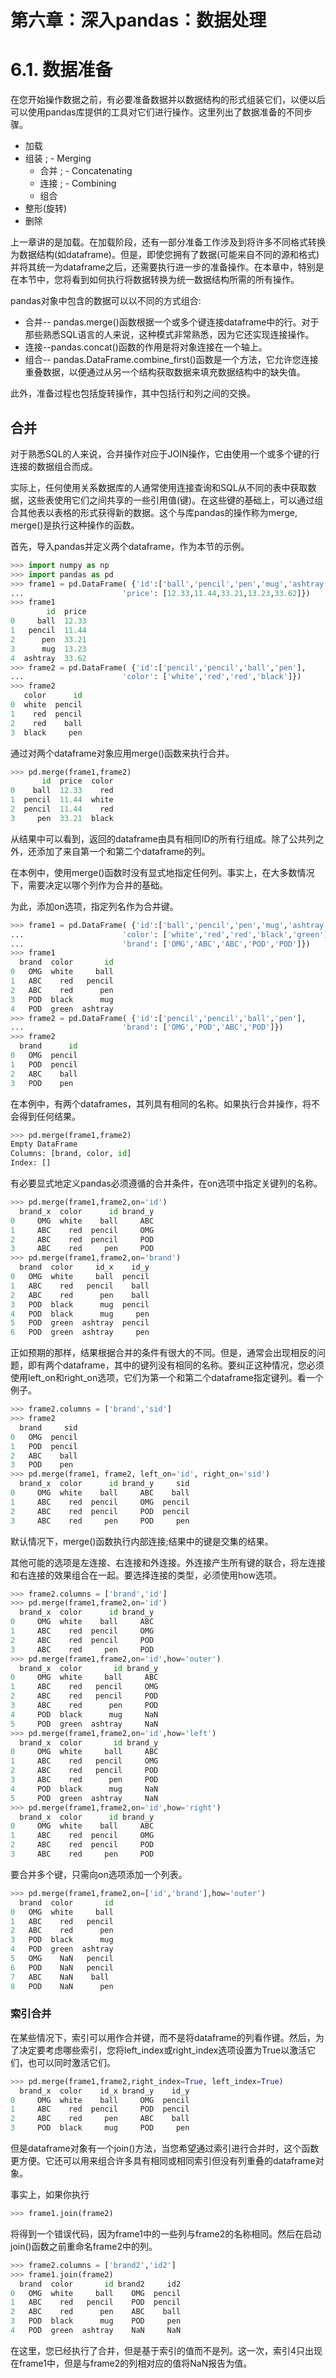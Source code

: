 
# 第六章：深入pandas：数据处理


# 6.1. 数据准备


在您开始操作数据之前，有必要准备数据并以数据结构的形式组装它们，以便以后可以使用pandas库提供的工具对它们进行操作。这里列出了数据准备的不同步骤。

* 加载
* 组装
    ; - Merging
    - 合并
    ; - Concatenating
    - 连接
    ; - Combining
    - 组合
* 整形(旋转)
* 删除

上一章讲的是加载。在加载阶段，还有一部分准备工作涉及到将许多不同格式转换为数据结构(如dataframe)。但是，即使您拥有了数据(可能来自不同的源和格式)并将其统一为dataframe之后，还需要执行进一步的准备操作。在本章中，特别是在本节中，您将看到如何执行将数据转换为统一数据结构所需的所有操作。

pandas对象中包含的数据可以以不同的方式组合:

* 合并-- pandas.merge()函数根据一个或多个键连接dataframe中的行。对于那些熟悉SQL语言的人来说，这种模式非常熟悉，因为它还实现连接操作。
* 连接--pandas.concat()函数的作用是将对象连接在一个轴上。
* 组合-- pandas.DataFrame.combine_first()函数是一个方法，它允许您连接重叠数据，以便通过从另一个结构获取数据来填充数据结构中的缺失值。

此外，准备过程也包括旋转操作，其中包括行和列之间的交换。


## 合并

对于熟悉SQL的人来说，合并操作对应于JOIN操作，它由使用一个或多个键的行连接的数据组合而成。

实际上，任何使用关系数据库的人通常使用连接查询和SQL从不同的表中获取数据，这些表使用它们之间共享的一些引用值(键)。在这些键的基础上，可以通过组合其他表以表格的形式获得新的数据。这个与库pandas的操作称为merge, merge()是执行这种操作的函数。

首先，导入pandas并定义两个dataframe，作为本节的示例。

```python
>>> import numpy as np
>>> import pandas as pd
>>> frame1 = pd.DataFrame( {'id':['ball','pencil','pen','mug','ashtray'],
...                      'price': [12.33,11.44,33.21,13.23,33.62]})
>>> frame1
        id  price
0     ball  12.33
1   pencil  11.44
2      pen  33.21
3      mug  13.23
4  ashtray  33.62
>>> frame2 = pd.DataFrame( {'id':['pencil','pencil','ball','pen'],
...                      'color': ['white','red','red','black']})
>>> frame2
   color      id
0  white  pencil
1    red  pencil
2    red    ball
3  black     pen
```

通过对两个dataframe对象应用merge()函数来执行合并。
```python
>>> pd.merge(frame1,frame2)
       id  price  color
0    ball  12.33    red
1  pencil  11.44  white
2  pencil  11.44    red
3     pen  33.21  black
```
从结果中可以看到，返回的dataframe由具有相同ID的所有行组成。除了公共列之外，还添加了来自第一个和第二个dataframe的列。

在本例中，使用merge()函数时没有显式地指定任何列。事实上，在大多数情况下，需要决定以哪个列作为合并的基础。

为此，添加on选项，指定列名作为合并键。
```python
>>> frame1 = pd.DataFrame( {'id':['ball','pencil','pen','mug','ashtray'],
...                      'color': ['white','red','red','black','green'],
...                      'brand': ['OMG','ABC','ABC','POD','POD']})
>>> frame1
  brand  color       id
0   OMG  white     ball
1   ABC    red   pencil
2   ABC    red      pen
3   POD  black      mug
4   POD  green  ashtray
>>> frame2 = pd.DataFrame( {'id':['pencil','pencil','ball','pen'],
...                      'brand': ['OMG','POD','ABC','POD']})
>>> frame2
  brand      id
0   OMG  pencil
1   POD  pencil
2   ABC    ball
3   POD    pen
```

在本例中，有两个dataframes，其列具有相同的名称。如果执行合并操作，将不会得到任何结果。

```python
>>> pd.merge(frame1,frame2)
Empty DataFrame
Columns: [brand, color, id]
Index: []
```
有必要显式地定义pandas必须遵循的合并条件，在on选项中指定关键列的名称。
```python
>>> pd.merge(frame1,frame2,on='id')
  brand_x  color      id brand_y
0     OMG  white    ball     ABC
1     ABC    red  pencil     OMG
2     ABC    red  pencil     POD
3     ABC    red     pen     POD
>>> pd.merge(frame1,frame2,on='brand')
  brand  color     id_x    id_y
0   OMG  white     ball  pencil
1   ABC    red   pencil    ball
2   ABC    red      pen    ball
3   POD  black      mug  pencil
4   POD  black      mug     pen
5   POD  green  ashtray  pencil
6   POD  green  ashtray     pen
```

正如预期的那样，结果根据合并的条件有很大的不同。但是，通常会出现相反的问题，即有两个dataframe，其中的键列没有相同的名称。要纠正这种情况，您必须使用left_on和right_on选项，它们为第一个和第二个dataframe指定键列。看一个例子。

```python
>>> frame2.columns = ['brand','sid']
>>> frame2
  brand     sid
0   OMG  pencil
1   POD  pencil
2   ABC    ball
3   POD    pen
>>> pd.merge(frame1, frame2, left_on='id', right_on='sid')
  brand_x  color      id brand_y     sid
0     OMG  white    ball     ABC    ball
1     ABC    red  pencil     OMG  pencil
2     ABC    red  pencil     POD  pencil
3     ABC    red     pen     POD     pen
```

默认情况下，merge()函数执行内部连接;结果中的键是交集的结果。

其他可能的选项是左连接、右连接和外连接。外连接产生所有键的联合，将左连接和右连接的效果组合在一起。要选择连接的类型，必须使用how选项。

```python
>>> frame2.columns = ['brand','id']
>>> pd.merge(frame1,frame2,on='id')
  brand_x  color      id brand_y
0     OMG  white    ball     ABC
1     ABC    red  pencil     OMG
2     ABC    red  pencil     POD
3     ABC    red     pen     POD
>>> pd.merge(frame1,frame2,on='id',how='outer')
  brand_x  color       id brand_y
0     OMG  white     ball     ABC
1     ABC    red   pencil     OMG
2     ABC    red   pencil     POD
3     ABC    red      pen     POD
4     POD  black      mug     NaN
5     POD  green  ashtray     NaN
>>> pd.merge(frame1,frame2,on='id',how='left')
  brand_x  color       id brand_y
0     OMG  white     ball     ABC
1     ABC    red   pencil     OMG
2     ABC    red   pencil     POD
3     ABC    red      pen     POD
4     POD  black      mug     NaN
5     POD  green  ashtray     NaN
>>> pd.merge(frame1,frame2,on='id',how='right')
  brand_x  color      id brand_y
0     OMG  white    ball     ABC
1     ABC    red  pencil     OMG
2     ABC    red  pencil     POD
3     ABC    red     pen     POD
```
要合并多个键，只需向on选项添加一个列表。
```python
>>> pd.merge(frame1,frame2,on=['id','brand'],how='outer')
  brand  color       id
0   OMG  white     ball
1   ABC    red   pencil
2   ABC    red      pen
3   POD  black      mug
4   POD  green  ashtray
5   OMG    NaN   pencil
6   POD    NaN   pencil
7   ABC    NaN    ball
8   POD    NaN      pen
```

### 索引合并

在某些情况下，索引可以用作合并键，而不是将dataframe的列看作键。然后，为了决定要考虑哪些索引，您将left_index或right_index选项设置为True以激活它们，也可以同时激活它们。

```python
>>> pd.merge(frame1,frame2,right_index=True, left_index=True)
  brand_x  color    id_x brand_y    id_y
0     OMG  white    ball     OMG  pencil
1     ABC    red  pencil     POD  pencil
2     ABC    red     pen     ABC    ball
3     POD  black     mug     POD     pen
```

但是dataframe对象有一个join()方法，当您希望通过索引进行合并时，这个函数更方便。它还可以用来组合许多具有相同或相同索引但没有列重叠的dataframe对象。

事实上，如果你执行
```python
>>> frame1.join(frame2)
```
将得到一个错误代码，因为frame1中的一些列与frame2的名称相同。然后在启动join()函数之前重命名frame2中的列。

```python
>>> frame2.columns = ['brand2','id2']
>>> frame1.join(frame2)
  brand  color       id brand2     id2
0   OMG  white     ball    OMG  pencil
1   ABC    red   pencil    POD  pencil
2   ABC    red      pen    ABC    ball
3   POD  black      mug    POD     pen
4   POD  green  ashtray    NaN     NaN
```

在这里，您已经执行了合并，但是基于索引的值而不是列。这一次，索引4只出现在frame1中，但是与frame2的列相对应的值将NaN报告为值。


